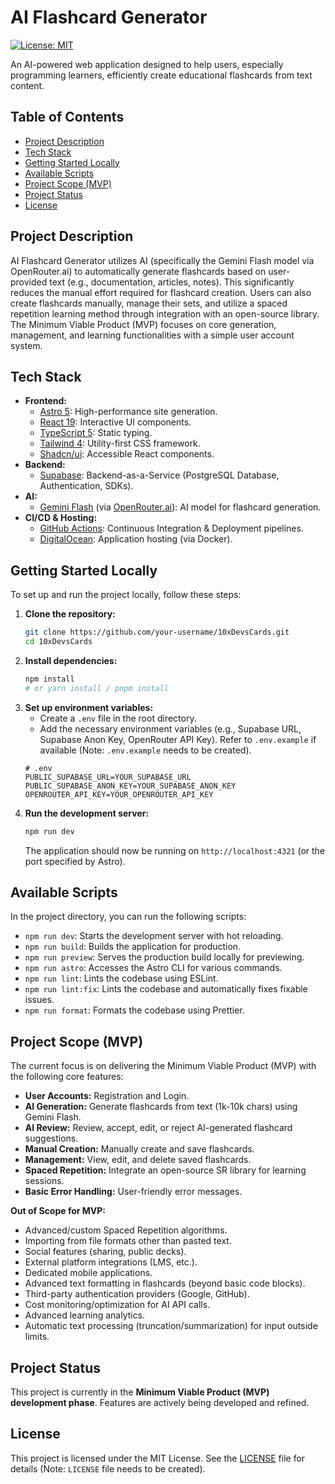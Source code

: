 # AI Flashcard Generator

[![License: MIT](https://img.shields.io/badge/License-MIT-yellow.svg)](https://opensource.org/licenses/MIT)

An AI-powered web application designed to help users, especially programming learners, efficiently create educational flashcards from text content.

## Table of Contents

- [Project Description](#project-description)
- [Tech Stack](#tech-stack)
- [Getting Started Locally](#getting-started-locally)
- [Available Scripts](#available-scripts)
- [Project Scope (MVP)](#project-scope-mvp)
- [Project Status](#project-status)
- [License](#license)

## Project Description

AI Flashcard Generator utilizes AI (specifically the Gemini Flash model via OpenRouter.ai) to automatically generate flashcards based on user-provided text (e.g., documentation, articles, notes). This significantly reduces the manual effort required for flashcard creation. Users can also create flashcards manually, manage their sets, and utilize a spaced repetition learning method through integration with an open-source library. The Minimum Viable Product (MVP) focuses on core generation, management, and learning functionalities with a simple user account system.

## Tech Stack

- **Frontend:**
  - [Astro 5](https://astro.build/): High-performance site generation.
  - [React 19](https://react.dev/): Interactive UI components.
  - [TypeScript 5](https://www.typescriptlang.org/): Static typing.
  - [Tailwind 4](https://tailwindcss.com/): Utility-first CSS framework.
  - [Shadcn/ui](https://ui.shadcn.com/): Accessible React components.
- **Backend:**
  - [Supabase](https://supabase.com/): Backend-as-a-Service (PostgreSQL Database, Authentication, SDKs).
- **AI:**
  - [Gemini Flash](https://deepmind.google/technologies/gemini/flash/) (via [OpenRouter.ai](https://openrouter.ai/)): AI model for flashcard generation.
- **CI/CD & Hosting:**
  - [GitHub Actions](https://github.com/features/actions): Continuous Integration & Deployment pipelines.
  - [DigitalOcean](https://www.digitalocean.com/): Application hosting (via Docker).

## Getting Started Locally

To set up and run the project locally, follow these steps:

1.  **Clone the repository:**
    ```bash
    git clone https://github.com/your-username/10xDevsCards.git
    cd 10xDevsCards
    ```
2.  **Install dependencies:**
    ```bash
    npm install
    # or yarn install / pnpm install
    ```
3.  **Set up environment variables:**
    - Create a `.env` file in the root directory.
    - Add the necessary environment variables (e.g., Supabase URL, Supabase Anon Key, OpenRouter API Key). Refer to `.env.example` if available (Note: `.env.example` needs to be created).
    ```plaintext
    # .env
    PUBLIC_SUPABASE_URL=YOUR_SUPABASE_URL
    PUBLIC_SUPABASE_ANON_KEY=YOUR_SUPABASE_ANON_KEY
    OPENROUTER_API_KEY=YOUR_OPENROUTER_API_KEY
    ```
4.  **Run the development server:**
    ```bash
    npm run dev
    ```
    The application should now be running on `http://localhost:4321` (or the port specified by Astro).

## Available Scripts

In the project directory, you can run the following scripts:

- `npm run dev`: Starts the development server with hot reloading.
- `npm run build`: Builds the application for production.
- `npm run preview`: Serves the production build locally for previewing.
- `npm run astro`: Accesses the Astro CLI for various commands.
- `npm run lint`: Lints the codebase using ESLint.
- `npm run lint:fix`: Lints the codebase and automatically fixes fixable issues.
- `npm run format`: Formats the codebase using Prettier.

## Project Scope (MVP)

The current focus is on delivering the Minimum Viable Product (MVP) with the following core features:

- **User Accounts:** Registration and Login.
- **AI Generation:** Generate flashcards from text (1k-10k chars) using Gemini Flash.
- **AI Review:** Review, accept, edit, or reject AI-generated flashcard suggestions.
- **Manual Creation:** Manually create and save flashcards.
- **Management:** View, edit, and delete saved flashcards.
- **Spaced Repetition:** Integrate an open-source SR library for learning sessions.
- **Basic Error Handling:** User-friendly error messages.

**Out of Scope for MVP:**

- Advanced/custom Spaced Repetition algorithms.
- Importing from file formats other than pasted text.
- Social features (sharing, public decks).
- External platform integrations (LMS, etc.).
- Dedicated mobile applications.
- Advanced text formatting in flashcards (beyond basic code blocks).
- Third-party authentication providers (Google, GitHub).
- Cost monitoring/optimization for AI API calls.
- Advanced learning analytics.
- Automatic text processing (truncation/summarization) for input outside limits.

## Project Status

This project is currently in the **Minimum Viable Product (MVP) development phase**. Features are actively being developed and refined.

## License

This project is licensed under the MIT License. See the [LICENSE](LICENSE) file for details (Note: `LICENSE` file needs to be created).
